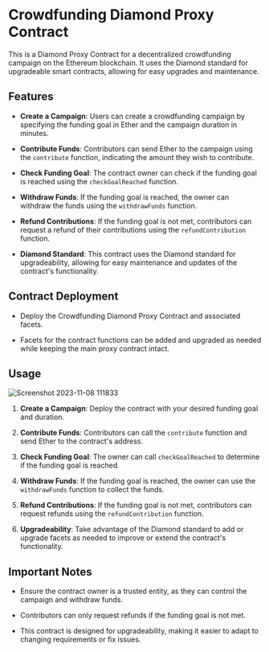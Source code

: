 # Crowdfunding Diamond Proxy Contract

This is a Diamond Proxy Contract for a decentralized crowdfunding campaign on the Ethereum blockchain. It uses the Diamond standard for upgradeable smart contracts, allowing for easy upgrades and maintenance.

## Features

- **Create a Campaign**: Users can create a crowdfunding campaign by specifying the funding goal in Ether and the campaign duration in minutes.

- **Contribute Funds**: Contributors can send Ether to the campaign using the `contribute` function, indicating the amount they wish to contribute.

- **Check Funding Goal**: The contract owner can check if the funding goal is reached using the `checkGoalReached` function.

- **Withdraw Funds**: If the funding goal is reached, the owner can withdraw the funds using the `withdrawFunds` function.

- **Refund Contributions**: If the funding goal is not met, contributors can request a refund of their contributions using the `refundContribution` function.

- **Diamond Standard**: This contract uses the Diamond standard for upgradeability, allowing for easy maintenance and updates of the contract's functionality.

## Contract Deployment

- Deploy the Crowdfunding Diamond Proxy Contract and associated facets.

- Facets for the contract functions can be added and upgraded as needed while keeping the main proxy contract intact.

## Usage

![Screenshot 2023-11-08 111833](https://github.com/Areeba000/diamondContract/assets/140241495/3c6b8cb0-c6ca-412b-828a-83196e1a80bf)


1. **Create a Campaign**: Deploy the contract with your desired funding goal and duration.

2. **Contribute Funds**: Contributors can call the `contribute` function and send Ether to the contract's address.

3. **Check Funding Goal**: The owner can call `checkGoalReached` to determine if the funding goal is reached.

4. **Withdraw Funds**: If the funding goal is reached, the owner can use the `withdrawFunds` function to collect the funds.

5. **Refund Contributions**: If the funding goal is not met, contributors can request refunds using the `refundContribution` function.

6. **Upgradeability**: Take advantage of the Diamond standard to add or upgrade facets as needed to improve or extend the contract's functionality.

## Important Notes

- Ensure the contract owner is a trusted entity, as they can control the campaign and withdraw funds.

- Contributors can only request refunds if the funding goal is not met.

- This contract is designed for upgradeability, making it easier to adapt to changing requirements or fix issues.

